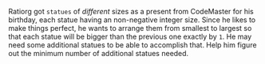 Ratiorg got `statues` of _different_ sizes as a present from CodeMaster for his birthday, each statue having an non-negative integer size.
Since he likes to make things perfect, he wants to arrange them from smallest to largest so that each statue will be bigger than the previous one exactly by `1`.
He may need some additional statues to be able to accomplish that. Help him figure out the minimum number of additional statues needed.